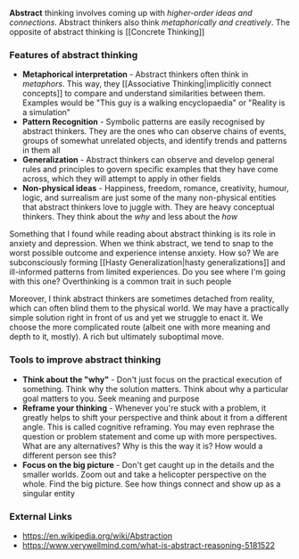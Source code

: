 **Abstract** thinking involves coming up with *higher-order ideas and connections*. Abstract thinkers also think *metaphorically and creatively*. The opposite of abstract thinking is [[Concrete Thinking]]

### Features of abstract thinking
* **Metaphorical interpretation** - Abstract thinkers often think in *metaphors*. This way, they [[Associative Thinking|implicitly connect concepts]] to compare and understand similarities between them. Examples would be "This guy is a walking encyclopaedia" or "Reality is a simulation"
* **Pattern Recognition** - Symbolic patterns are easily recognised by abstract thinkers. They are the ones who can observe chains of events, groups of somewhat unrelated objects, and identify trends and patterns in them all
* **Generalization** - Abstract thinkers can observe and develop general rules and principles to govern specific examples that they have come across, which they will attempt to apply in other fields
* **Non-physical ideas** - Happiness, freedom, romance, creativity, humour, logic, and surrealism are just some of the many non-physical entities that abstract thinkers love to juggle with. They are heavy conceptual thinkers. They think about the *why* and less about the *how*

Something that I found while reading about abstract thinking is its role in anxiety and depression. When we think abstract, we tend to snap to the worst possible outcome and experience intense anxiety. How so? We are subconsciously forming [[Hasty Generalization|hasty generalizations]] and ill-informed patterns from limited experiences. Do you see where I'm going with this one? Overthinking is a common trait in such people

Moreover, I think abstract thinkers are sometimes detached from reality, which can often blind them to the physical world. We may have a practically simple solution right in front of us and yet we struggle to enact it. We choose the more complicated route (albeit one with more meaning and depth to it, mostly). A rich but ultimately suboptimal move. 

### Tools to improve abstract thinking
* **Think about the "why"** - Don't just focus on the practical execution of something. Think why the solution matters. Think about why a particular goal matters to you. Seek meaning and purpose 
* **Reframe your thinking** - Whenever you're stuck with a problem, it greatly helps to shift your perspective and think about it from a different angle. This is called cognitive reframing. You may even rephrase the question or problem statement and come up with more perspectives. What are any alternatives? Why is this the way it is? How would a different person see this? 
* **Focus on the big picture** - Don't get caught up in the details and the smaller worlds. Zoom out and take a helicopter perspective on the whole. Find the big picture. See how things connect and show up as a singular entity

### External Links
- https://en.wikipedia.org/wiki/Abstraction
- https://www.verywellmind.com/what-is-abstract-reasoning-5181522